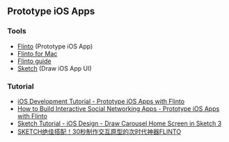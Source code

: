 
## Prototype iOS Apps

### Tools

* [Flinto](https://www.flinto.com/) (Prototype iOS App)
* [Flinto for Mac](https://www.flinto.com/mac/download)
* [Flinto guide](https://www.flinto.com/guide)
* [Sketch](http://sketchapp.com) (Draw iOS App UI)

### Tutorial

* [iOS Development Tutorial - Prototype iOS Apps with Flinto](https://www.youtube.com/watch?v=NbdduKMdqeM)
* [How to Build Interactive Social Networking Apps - Prototype iOS Apps with Flinto](https://www.youtube.com/watch?v=zvbHXy06wjU)
* [Sketch Tutorial - iOS Design - Draw Carousel Home Screen in Sketch 3](https://www.youtube.com/watch?v=c_WziLq7Bls)
* [SKETCH绝佳搭配！30秒制作交互原型的次时代神器FLINTO](http://www.uisdc.com/sketch-interaction-prototype-flinto)
